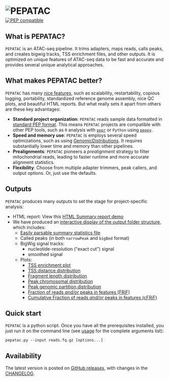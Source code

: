# <img src="img/pepatac_logo_black.svg" alt="PEPATAC" class="img-fluid" style="max-height:50px; margin-top:10px; margin-bottom:-10px" align="left">  

<br clear="all">

[![PEP compatible](http://pepkit.github.io/img/PEP-compatible-green.svg)](http://pepkit.github.io)

## What is PEPATAC?

`PEPATAC` is an ATAC-seq pipeline. It trims adapters, maps reads, calls peaks, and creates bigwig tracks, TSS enrichment files, and other outputs. It is optimized on unique features of ATAC-seq data to be fast and accurate and provides several unique analytical approaches.

## What makes PEPATAC better?

`PEPATAC` has many [nice features](features), such as scalability, restartability, copious logging, portability, standardized reference genome assembly, nice QC plots, and beautiful HTML reports. But what really sets it apart from others are these key advantages:

- **Standard project organization**: `PEPATAC` reads sample data formatted in [standard PEP format](http://pepkit.github.io). This means  `PEPATAC` projects are compatible with other PEP tools, such as `R` analysis with [`pepr`](http://code.databio.org/pepr/) or `Python` using [`peppy`](https://peppy.readthedocs.io/en/latest/). 
- **Speed and memory use**: `PEPATAC` is employs several speed optimizations, such as using [GenomicDistributions](http://code.databio.org/GenomicDistributions/). It requires substantially lower time and memory than other pipelines.
- **Prealignments**: `PEPATAC` pioneers a *prealignment* strategy to filter mitochondrial reads, leading to faster runtime and more accurate alignment statistics.
- **Flexibility**: Choose from multiple adapter trimmers, peak callers, and output options. Or, just use the defaults.

## Outputs

`PEPATAC` produces many outputs to set the stage for project-specific analysis:

- HTML report: View this [HTML Summary report demo](files/examples/gold/gold_summary.html)
- We have produced an [interactive display of the output folder structure](browse_output.md), which includes:
	- [Easily parsable summary statistics file](files/examples/gold/results_pipeline/gold5/stats.tsv)
	- Called peaks (in both `narrowPeak` and `bigBed` format)
	- BigWig signal tracks:
	    - nucleotide-resolution ("exact cut") signal
	    - smoothed signal
	- Plots:               
	    - [TSS enrichment plot](files/examples/gold/results_pipeline/gold5/QC_hg38/gold5_TSS_enrichment.pdf)
	    - [TSS distance distribution](files/examples/gold/results_pipeline/gold5/QC_hg38/gold5_TSS_distribution.pdf)
	    - [Fragment length distribution](files/examples/gold/results_pipeline/gold5/QC_hg38/gold5_fragLenDistribution.pdf)
	    - [Peak chromosomal distribution](files/examples/gold/results_pipeline/gold5/QC_hg38/gold5_chromosome_distribution.pdf)
	    - [Peak genomic partition distribution](files/examples/gold/results_pipeline/gold5/QC_hg38/gold5_genomic_distribution.pdf  )
	    - [Fraction of reads *and/or* peaks in features (FRiF)](files/examples/gold/results_pipeline/gold5/QC_hg38/gold5_FRiF.pdf)
        - [Cumulative Fraction of reads *and/or* peaks in features (cFRiF)](files/examples/gold/results_pipeline/gold5/QC_hg38/gold5_cFRiF.pdf)

## Quick start

`PEPATAC` is a python script. Once you have all the prerequisites installed, you just run it on the command line (see [usage](usage) for the complete arguments list):

```console
pepatac.py --input reads.fq.gz [options...]
```

## Availability

The latest version is posted on [GitHub releases](https://github.com/databio/pepatac/releases), with changes in the [CHANGELOG](changelog).
